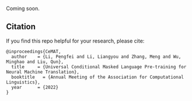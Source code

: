 Coming soon.

## Citation

If you find this repo helpful for your research, please cite:

```
@inproceedings{CeMAT,
  author    = {Li, Pengfei and Li, Liangyou and Zhang, Meng and Wu, Minghao and Liu, Qun},
  title     = {Universal Conditional Masked Language Pre-training for Neural Machine Translation},
  booktitle   = {Annual Meeting of the Association for Computational Linguistics},
  year      = {2022}
}
```
